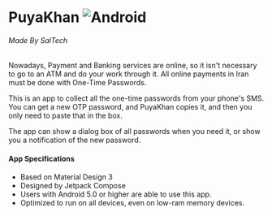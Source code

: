 # PuyaKhan   ![Android](https://img.shields.io/static/v1?label=Platform&message=Android&color=important)
###### Made By SalTech

Nowadays, Payment and Banking services are online, so it isn't necessary to go to an ATM and do your work through it.
All online payments in Iran must be done with One-Time Passwords. 

This is an app to collect all the one-time passwords from your phone's SMS.
You can get a new OTP password, and PuyaKhan copies it, and then you only need to paste that in the box.

The app can show a dialog box of all passwords when you need it, or show you a notification of the new password.

#### App Specifications
- Based on Material Design 3
- Designed by Jetpack Compose
- Users with Android 5.0 or higher are able to use this app.
- Optimized to run on all devices, even on low-ram memory devices.
